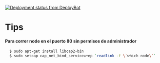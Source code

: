 [![Deployment status from DeployBot](https://toth.deploybot.com/badge/45290642032914/50145.svg)](http://deploybot.com)

# Tips

#### Para correr node en el puerto 80 sin permisos de administrador
```bash
  $ sudo apt-get install libcap2-bin
  $ sudo setcap cap_net_bind_service=+ep `readlink -f \`which node\``
```